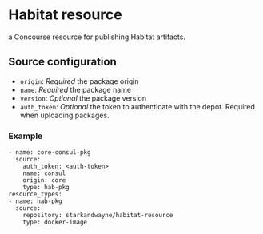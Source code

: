 # Habitat resource

a Concourse resource for publishing Habitat artifacts.

## Source configuration

- `origin`: _Required_ the package origin
- `name`: _Required_ the package name
- `version`: _Optional_ the package version
- `auth_token`: _Optional_ the token to authenticate with the depot. Required when uploading packages.

### Example

```
- name: core-consul-pkg
  source:
    auth_token: <auth-token>
    name: consul
    origin: core
    type: hab-pkg
resource_types:
- name: hab-pkg
  source:
    repository: starkandwayne/habitat-resource
    type: docker-image
```
